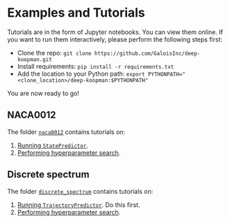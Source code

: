 # Examples and Tutorials
Tutorials are in the form of Jupyter notebooks. You can view them online. If you want to run them interactively, please perform the following steps first:
- Clone the repo: `git clone https://github.com/GaloisInc/deep-koopman.git`
- Install requirements: `pip install -r requirements.txt`
- Add the location to your Python path: `export PYTHONPATH="<clone_location>/deep-koopman:$PYTHONPATH"`

You are now ready to go!

## NACA0012
The folder [`naca0012`](./naca0012/) contains tutorials on:
1. [Running `StatePredictor`](./naca0012/run.ipynb).
2. [Performing hyperparameter search](./naca0012/hyp_search.ipynb).

## Discrete spectrum
The folder [`discrete_spectrum`](./discrete_spectrum/) contains tutorials on:
1. [Running `TrajectoryPredictor`](./discrete_spectrum/run.ipynb). Do this first.
2. [Performing hyperparameter search](./discrete_spectrum/hyp_search.ipynb).
